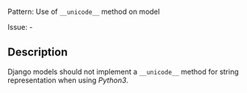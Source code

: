 Pattern: Use of `__unicode__` method on model

Issue: -

## Description

Django models should not implement a `__unicode__` method for string representation when using _Python3_.

